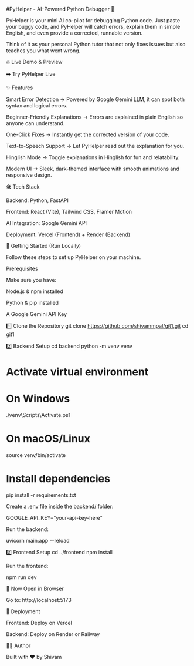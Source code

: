 #PyHelper - AI-Powered Python Debugger 🤖

PyHelper is your mini AI co-pilot for debugging Python code. Just paste your buggy code, and PyHelper will catch errors, explain them in simple English, and even provide a corrected, runnable version.

Think of it as your personal Python tutor that not only fixes issues but also teaches you what went wrong.

🔥 Live Demo & Preview

➡️ Try PyHelper Live
 <!-- Replace this with your actual link -->

<!-- Add a screenshot of your app here for better presentation -->
✨ Features

Smart Error Detection → Powered by Google Gemini LLM, it can spot both syntax and logical errors.

Beginner-Friendly Explanations → Errors are explained in plain English so anyone can understand.

One-Click Fixes → Instantly get the corrected version of your code.

Text-to-Speech Support → Let PyHelper read out the explanation for you.

Hinglish Mode → Toggle explanations in Hinglish for fun and relatability.

Modern UI → Sleek, dark-themed interface with smooth animations and responsive design.

🛠️ Tech Stack

Backend: Python, FastAPI

Frontend: React (Vite), Tailwind CSS, Framer Motion

AI Integration: Google Gemini API

Deployment: Vercel (Frontend) + Render (Backend)

🚀 Getting Started (Run Locally)

Follow these steps to set up PyHelper on your machine.

Prerequisites

Make sure you have:

Node.js
 & npm installed

Python
 & pip installed

A Google Gemini API Key

1️⃣ Clone the Repository
git clone https://github.com/shivammpal/git1.git
cd git1

2️⃣ Backend Setup
cd backend
python -m venv venv

# Activate virtual environment
# On Windows
.\venv\Scripts\Activate.ps1
# On macOS/Linux
source venv/bin/activate

# Install dependencies
pip install -r requirements.txt


Create a .env file inside the backend/ folder:

GOOGLE_API_KEY="your-api-key-here"


Run the backend:

uvicorn main:app --reload

3️⃣ Frontend Setup
cd ../frontend
npm install


Run the frontend:

npm run dev

🎉 Now Open in Browser

Go to: http://localhost:5173

📌 Deployment

Frontend: Deploy on Vercel

Backend: Deploy on Render
 or Railway

👨‍💻 Author

Built with ❤️ by Shivam
